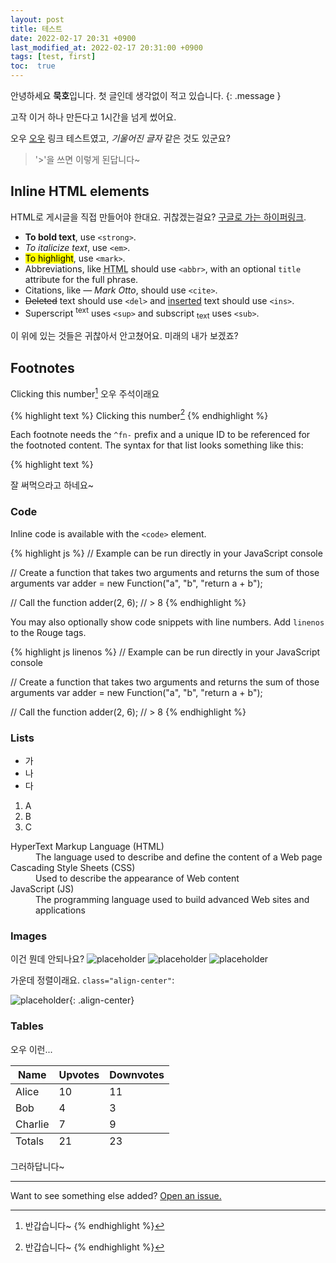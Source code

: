 ```yaml
---
layout: post
title: 테스트
date: 2022-02-17 20:31 +0900
last_modified_at: 2022-02-17 20:31:00 +0900
tags: [test, first]
toc:  true
---
```

안녕하세요 **묵호**입니다. 첫 글인데 생각없이 적고 있습니다.
{: .message }

고작 이거 하나 만든다고 1시간을 넘게 썼어요.

오우 <a href="#">오우</a> 링크 테스트였고,  *기울어진 글자* 같은 것도 있군요?

> '>'을 쓰면 이렇게 된답니다~

## Inline HTML elements

HTML로 게시글을 직접 만들어야 한대요. 귀찮겠는걸요? [구글로 가는 하이퍼링크](https://google.com).

- **To bold text**, use `<strong>`.
- *To italicize text*, use `<em>`.
- <mark>To highlight</mark>, use `<mark>`.
- Abbreviations, like <abbr title="HyperText Markup Langage">HTML</abbr> should use `<abbr>`, with an optional `title` attribute for the full phrase.
- Citations, like <cite>&mdash; Mark Otto</cite>, should use `<cite>`.
- <del>Deleted</del> text should use `<del>` and <ins>inserted</ins> text should use `<ins>`.
- Superscript <sup>text</sup> uses `<sup>` and subscript <sub>text</sub> uses `<sub>`.

이 위에 있는 것들은 귀찮아서 안고쳤어요. 미래의 내가 보겠죠?

## Footnotes

Clicking this number[^fn-sample_footnote] 오우 주석이래요

{% highlight text %}
Clicking this number[^fn-sample_footnote]
{% endhighlight %}

Each footnote needs the `^fn-` prefix and a unique ID to be referenced for the footnoted content. The syntax for that list looks something like this:

{% highlight text %}
[^fn-sample_footnote]: 반갑습니다~
{% endhighlight %}

잘 써먹으라고 하네요~

### Code

Inline code is available with the `<code>` element.

{% highlight js %}
// Example can be run directly in your JavaScript console

// Create a function that takes two arguments and returns the sum of those arguments
var adder = new Function("a", "b", "return a + b");

// Call the function
adder(2, 6);
// > 8
{% endhighlight %}

You may also optionally show code snippets with line numbers. Add `linenos` to the Rouge tags.

{% highlight js linenos %}
// Example can be run directly in your JavaScript console

// Create a function that takes two arguments and returns the sum of those arguments
var adder = new Function("a", "b", "return a + b");

// Call the function
adder(2, 6);
// > 8
{% endhighlight %}

### Lists

- 가
- 나
- 다

1. A
2. B
3. C

<dl>
  <dt>HyperText Markup Language (HTML)</dt>
  <dd>The language used to describe and define the content of a Web page</dd>

  <dt>Cascading Style Sheets (CSS)</dt>
  <dd>Used to describe the appearance of Web content</dd>

  <dt>JavaScript (JS)</dt>
  <dd>The programming language used to build advanced Web sites and applications</dd>
</dl>

### Images

이건 뭔데 안되나요?
![placeholder](http://placehold.it/800x400 "Large example image")
![placeholder](http://placehold.it/400x200 "Medium example image")
![placeholder](http://placehold.it/200x200 "Small example image")

가운데 정렬이래요. `class="align-center"`:

![placeholder](http://placehold.it/400x200 "Medium example image"){: .align-center}

### Tables

오우 이런...

<table>
  <thead>
    <tr>
      <th>Name</th>
      <th>Upvotes</th>
      <th>Downvotes</th>
    </tr>
  </thead>
  <tfoot>
    <tr>
      <td>Totals</td>
      <td>21</td>
      <td>23</td>
    </tr>
  </tfoot>
  <tbody>
    <tr>
      <td>Alice</td>
      <td>10</td>
      <td>11</td>
    </tr>
    <tr>
      <td>Bob</td>
      <td>4</td>
      <td>3</td>
    </tr>
    <tr>
      <td>Charlie</td>
      <td>7</td>
      <td>9</td>
    </tr>
  </tbody>
</table>

그러하답니다~

-----

Want to see something else added? <a href="https://github.com/mukholisk/mukholisk.github.io/issues/new">Open an issue.</a>

[^fn-sample_footnote]: 반갑습니다~